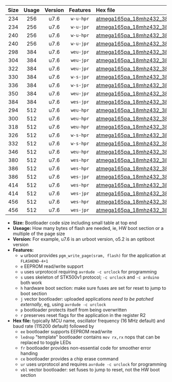 |Size|Usage|Version|Features|Hex file|
|:-:|:-:|:-:|:-:|:--|
|234|256|u7.6|`w-u-hpr`|[atmega165pa_18mhz432_38400bps_ur.hex](https://raw.githubusercontent.com/stefanrueger/urboot/main/atmega165pa_18mhz432_38400bps_ur.hex)|
|234|256|u7.6|`w-u-jpr`|[atmega165pa_18mhz432_38400bps_ur_vbl.hex](https://raw.githubusercontent.com/stefanrueger/urboot/main/atmega165pa_18mhz432_38400bps_ur_vbl.hex)|
|240|256|u7.6|`w-u-hpr`|[atmega165pa_18mhz432_38400bps_lednop_ur.hex](https://raw.githubusercontent.com/stefanrueger/urboot/main/atmega165pa_18mhz432_38400bps_lednop_ur.hex)|
|240|256|u7.6|`w-u-jpr`|[atmega165pa_18mhz432_38400bps_lednop_ur_vbl.hex](https://raw.githubusercontent.com/stefanrueger/urboot/main/atmega165pa_18mhz432_38400bps_lednop_ur_vbl.hex)|
|298|384|u7.6|`weu-jpr`|[atmega165pa_18mhz432_38400bps_ee_ur_vbl.hex](https://raw.githubusercontent.com/stefanrueger/urboot/main/atmega165pa_18mhz432_38400bps_ee_ur_vbl.hex)|
|304|384|u7.6|`weu-jpr`|[atmega165pa_18mhz432_38400bps_ee_lednop_ur_vbl.hex](https://raw.githubusercontent.com/stefanrueger/urboot/main/atmega165pa_18mhz432_38400bps_ee_lednop_ur_vbl.hex)|
|322|384|u7.6|`weu-jpr`|[atmega165pa_18mhz432_38400bps_ee_lednop_fr_ur_vbl.hex](https://raw.githubusercontent.com/stefanrueger/urboot/main/atmega165pa_18mhz432_38400bps_ee_lednop_fr_ur_vbl.hex)|
|330|384|u7.6|`w-s-jpr`|[atmega165pa_18mhz432_38400bps_vbl.hex](https://raw.githubusercontent.com/stefanrueger/urboot/main/atmega165pa_18mhz432_38400bps_vbl.hex)|
|336|384|u7.6|`w-s-jpr`|[atmega165pa_18mhz432_38400bps_lednop_vbl.hex](https://raw.githubusercontent.com/stefanrueger/urboot/main/atmega165pa_18mhz432_38400bps_lednop_vbl.hex)|
|350|384|u7.6|`weu-jpr`|[atmega165pa_18mhz432_38400bps_ee_lednop_fr_ce_ur_vbl.hex](https://raw.githubusercontent.com/stefanrueger/urboot/main/atmega165pa_18mhz432_38400bps_ee_lednop_fr_ce_ur_vbl.hex)|
|384|384|u7.6|`wes-jpr`|[atmega165pa_18mhz432_38400bps_ee_vbl.hex](https://raw.githubusercontent.com/stefanrueger/urboot/main/atmega165pa_18mhz432_38400bps_ee_vbl.hex)|
|294|512|u7.6|`weu-hpr`|[atmega165pa_18mhz432_38400bps_ee_ur.hex](https://raw.githubusercontent.com/stefanrueger/urboot/main/atmega165pa_18mhz432_38400bps_ee_ur.hex)|
|300|512|u7.6|`weu-hpr`|[atmega165pa_18mhz432_38400bps_ee_lednop_ur.hex](https://raw.githubusercontent.com/stefanrueger/urboot/main/atmega165pa_18mhz432_38400bps_ee_lednop_ur.hex)|
|318|512|u7.6|`weu-hpr`|[atmega165pa_18mhz432_38400bps_ee_lednop_fr_ur.hex](https://raw.githubusercontent.com/stefanrueger/urboot/main/atmega165pa_18mhz432_38400bps_ee_lednop_fr_ur.hex)|
|326|512|u7.6|`w-s-hpr`|[atmega165pa_18mhz432_38400bps.hex](https://raw.githubusercontent.com/stefanrueger/urboot/main/atmega165pa_18mhz432_38400bps.hex)|
|332|512|u7.6|`w-s-hpr`|[atmega165pa_18mhz432_38400bps_lednop.hex](https://raw.githubusercontent.com/stefanrueger/urboot/main/atmega165pa_18mhz432_38400bps_lednop.hex)|
|346|512|u7.6|`weu-hpr`|[atmega165pa_18mhz432_38400bps_ee_lednop_fr_ce_ur.hex](https://raw.githubusercontent.com/stefanrueger/urboot/main/atmega165pa_18mhz432_38400bps_ee_lednop_fr_ce_ur.hex)|
|380|512|u7.6|`wes-hpr`|[atmega165pa_18mhz432_38400bps_ee.hex](https://raw.githubusercontent.com/stefanrueger/urboot/main/atmega165pa_18mhz432_38400bps_ee.hex)|
|386|512|u7.6|`wes-hpr`|[atmega165pa_18mhz432_38400bps_ee_lednop.hex](https://raw.githubusercontent.com/stefanrueger/urboot/main/atmega165pa_18mhz432_38400bps_ee_lednop.hex)|
|386|512|u7.6|`wes-jpr`|[atmega165pa_18mhz432_38400bps_ee_lednop_vbl.hex](https://raw.githubusercontent.com/stefanrueger/urboot/main/atmega165pa_18mhz432_38400bps_ee_lednop_vbl.hex)|
|414|512|u7.6|`wes-hpr`|[atmega165pa_18mhz432_38400bps_ee_lednop_fr.hex](https://raw.githubusercontent.com/stefanrueger/urboot/main/atmega165pa_18mhz432_38400bps_ee_lednop_fr.hex)|
|414|512|u7.6|`wes-jpr`|[atmega165pa_18mhz432_38400bps_ee_lednop_fr_vbl.hex](https://raw.githubusercontent.com/stefanrueger/urboot/main/atmega165pa_18mhz432_38400bps_ee_lednop_fr_vbl.hex)|
|456|512|u7.6|`wes-hpr`|[atmega165pa_18mhz432_38400bps_ee_lednop_fr_ce.hex](https://raw.githubusercontent.com/stefanrueger/urboot/main/atmega165pa_18mhz432_38400bps_ee_lednop_fr_ce.hex)|
|456|512|u7.6|`wes-jpr`|[atmega165pa_18mhz432_38400bps_ee_lednop_fr_ce_vbl.hex](https://raw.githubusercontent.com/stefanrueger/urboot/main/atmega165pa_18mhz432_38400bps_ee_lednop_fr_ce_vbl.hex)|

- **Size:** Bootloader code size including small table at top end
- **Useage:** How many bytes of flash are needed, ie, HW boot section or a multiple of the page size
- **Version:** For example, u7.6 is an urboot version, o5.2 is an optiboot version
- **Features:**
  + `w` urboot provides `pgm_write_page(sram, flash)` for the application at `FLASHEND-4+1`
  + `e` EEPROM read/write support
  + `u` uses urprotocol requiring `avrdude -c urclock` for programming
  + `s` uses skeleton of STK500v1 protocol; `-c urclock` and `-c arduino` both work
  + `h` hardware boot section: make sure fuses are set for reset to jump to boot section
  + `j` vector bootloader: uploaded applications *need to be patched externally*, eg, using `avrdude -c urclock`
  + `p` bootloader protects itself from being overwritten
  + `r` preserves reset flags for the application in the register R2
- **Hex file:** typically MCU name, oscillator frequency (16 MHz default) and baud rate (115200 default) followed by
  + `ee` bootloader supports EEPROM read/write
  + `lednop` "template" bootloader contains `mov rx,rx` nops that can be replaced to toggle LEDs
  + `fr` bootloader provides non-essential code for smoother error handing
  + `ce` bootloader provides a chip erase command
  + `ur` uses urprotocol and requires `avrdude -c urclock` for programming
  + `vbl` vector bootloader: set fuses to jump to reset, not the HW boot section
